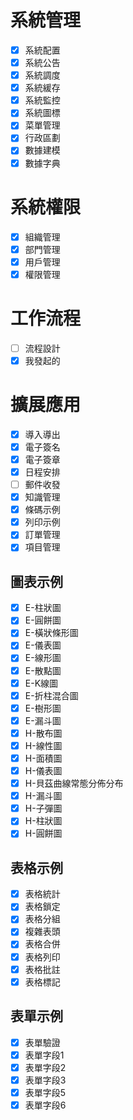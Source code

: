 # 系統管理

- [x] 系統配置
- [x] 系統公告
- [x] 系統調度
- [x] 系統緩存
- [x] 系統監控
- [x] 系統圖標
- [x] 菜單管理
- [x] 行政區劃
- [x] 數據建模
- [x] 數據字典

# 系統權限

- [x] 組織管理
- [x] 部門管理
- [x] 用戶管理
- [x] 權限管理

# 工作流程

- [ ] 流程設計
- [x] 我發起的

# 擴展應用

- [x] 導入導出
- [x] 電子簽名
- [x] 電子簽章
- [x] 日程安排
- [ ] 郵件收發
- [x] 知識管理
- [x] 條碼示例
- [x] 列印示例
- [x] 訂單管理
- [x] 項目管理

## 圖表示例

- [x] E-柱狀圖
- [x] E-圓餅圖
- [x] E-橫狀條形圖
- [x] E-儀表圖
- [x] E-線形圖
- [x] E-散點圖
- [x] E-K線圖
- [x] E-折柱混合圖
- [x] E-樹形圖
- [x] E-漏斗圖
- [x] H-散布圖
- [x] H-線性圖
- [x] H-面積圖
- [x] H-儀表圖
- [x] H-貝茲曲線常態分佈分布
- [x] H-漏斗圖
- [x] H-子彈圖
- [x] H-柱狀圖
- [x] H-圓餅圖

## 表格示例

- [x] 表格統計
- [x] 表格鎖定
- [x] 表格分組
- [x] 複雜表頭
- [x] 表格合併
- [x] 表格列印
- [x] 表格批註
- [x] 表格標記

## 表單示例

- [x] 表單驗證
- [x] 表單字段1
- [x] 表單字段2
- [x] 表單字段3
- [x] 表單字段5
- [x] 表單字段6